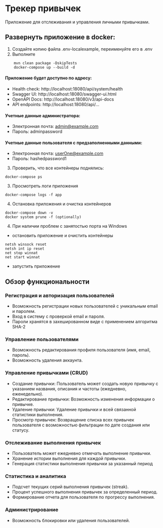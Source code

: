 # Трекер привычек

Приложение для отслеживания и управления личными привычками.

## Развернуть приложение в docker:

1. Создайте копию файла .env-localexample, переименуйте его в .env
2. Выполните
```console
    mvn clean package -DskipTests
    docker-compose up --build -d
```

#### Приложение будет доступно по адресу:

* Health check: http://localhost:18080/api/system/health
* Swagger UI: http://localhost:18080/swagger-ui.html
* OpenAPI Docs: http://localhost:18080/v3/api-docs
* API endpoints: http://localhost:18080/api/...


#### Учетные данные администратора:

- Электронная почта: admin@example.com
- Пароль: adminpassword

#### Учетные данные пользователя с предзаполненными данными:

- Электронная почта: userOne@example.com
- Пароль: hashedpassword1

3. Проверить, что все контейнеры поднялись:

``` console
docker-compose ps
```

3. Просмотреть логи приложения

``` console
docker-compose logs -f app
```

4. Остановка приложения и очистка контейнеров

``` console
docker-compose down -v
docker system prune -f (optionally)
```

4. При наличии проблем с занятостью порта на Windows

- остановить приложение и очистить контейнеры

``` console
netsh winsock reset
netsh int ip reset
net stop winnat
net start winnat
```

- запустить приложение

## Обзор функциональности

### Регистрация и авторизация пользователей

* Возможность регистрации новых пользователей с уникальным email и паролем.
* Вход в систему с проверкой email и пароля.
* Пароли хранятся в захешированном виде с применением алгоритма SHA-2

### Управление пользователями

* Возможность редактирования профиля пользователя (имя, email, пароль).
* Возможность удаления аккаунта.

### Управление привычками (CRUD)

* Создание привычки: Пользователь может создать новую привычку с указанием названия, описания и частоты (ежедневно,
  еженедельно).
* Редактирование привычки: Возможность изменения информации о привычке.
* Удаление привычки: Удаление привычки и всей связанной статистики выполнения.
* Просмотр привычек: Возвращение списка всех привычек пользователя с возможностью фильтрации по дате создания или
  статусу.

### Отслеживание выполнения привычек

* Пользователь может ежедневно отмечать выполнение привычки.
* Хранение истории выполнения для каждой привычки.
* Генерация статистики выполнения привычки за указанный период

### Статистика и аналитика

* Подсчет текущих серий выполнения привычек (streak).
* Процент успешного выполнения привычек за определенный период.
* Формирование отчета для пользователя по прогрессу выполнения.

### Администрирование

* Возможность блокировки или удаления пользователей.


